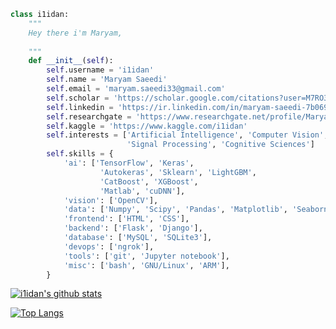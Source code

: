 <!-- https://komarev.com/ghpvc/?username=KiLJ4EdeN&color=blue -->
```python
class i1idan:
    """
    Hey there i'm Maryam,
 
    """
    def __init__(self):
        self.username = 'i1idan'
        self.name = 'Maryam Saeedi'
        self.email = 'maryam.saeedi33@gmail.com'
        self.scholar = 'https://scholar.google.com/citations?user=M7RO3xAAAAAJ&hl=en'
        self.linkedin = 'https://ir.linkedin.com/in/maryam-saeedi-7b0699194'
        self.researchgate = 'https://www.researchgate.net/profile/Maryam_Saeedi'
        self.kaggle = 'https://www.kaggle.com/i1idan'
        self.interests = ['Artificial Intelligence', 'Computer Vision',
                          'Signal Processing', 'Cognitive Sciences']
        self.skills = {
            'ai': ['TensorFlow', 'Keras', 
                    'Autokeras', 'Sklearn', 'LightGBM',
                    'CatBoost', 'XGBoost',
                    'Matlab', 'cuDNN'],
            'vision': ['OpenCV'],
            'data': ['Numpy', 'Scipy', 'Pandas', 'Matplotlib', 'Seaborn'],
            'frontend': ['HTML', 'CSS'],
            'backend': ['Flask', 'Django'],
            'database': ['MySQL', 'SQLite3'],
            'devops': ['ngrok'],
            'tools': ['git', 'Jupyter notebook'],
            'misc': ['bash', 'GNU/Linux', 'ARM'],
        }

```


[![i1idan's github stats](https://github-readme-stats.vercel.app/api?username=i1idan)](https://github.com/i1idan/github-readme-stats)


[![Top Langs](https://github-readme-stats.vercel.app/api/top-langs/?username=i1idan&hide=jupyter%20notebook)](https://github.com/i1idan/github-readme-stats)

